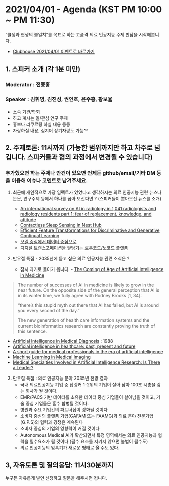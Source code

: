 # 2021/04/01 - Agenda (KST PM 10:00 ~ PM 11:30)

“클생과 현생의 불일치”를 목표로 하는 고품격 의료 인공지능 주제 만담을 시작해봅니다. 

* [Clubhouse 2021/04/01 이벤트로 바로가기](https://www.joinclubhouse.com/event/xXQAqlEg)

## 1. 스피커 소개 (각 1분 미만)
### Moderator : 전종홍
### Speaker : 김휘영, 김진성, 권인호, 윤주흥, 황보율 
* 소속 기관/학회
* 하고 계시는 일/관심 연구 주제
* 홍보나 리쿠르팅 하실 내용 등등
* 자랑하실 내용, 심지어 장기자랑도 가능^^

## 2. 주제토론: 11시까지 (가능한 범위까지만 하고 차주로 넘깁니다. 스피커들과 협의 과정에서 변경될 수 있습니다)

### 추가했으면 하는 주제나 안건이 있으면 언제든 github/email/기타 DM 등을 이용해 이슈나 코멘트로 남겨주세요. 

1. 최근에 개인적으로 가장 임팩트가 있었다고 생각하시는 의료 인공지능 관련  뉴스나 논문, 연구주제 등에서 하나를 꼽아 보신다면 ? (스피커들이 뽑아오신 뉴스를 소개) 

   * [An international survey on AI in radiology in 1,041 radiologists and radiology residents part 1: fear of replacement, knowledge, and attitude](https://link.springer.com/article/10.1007/s00330-021-07781-5?fbclid=IwAR2Q8fapOHMkXEDce-EW0umd6R5Dm-98-XuzpolB-QxaXqTB_frLnyNkOAA)
   * [Contactless Sleep Sensing in Nest Hub](https://ai.googleblog.com/2021/03/contactless-sleep-sensing-in-nest-hub.html)
   * [Efficient Feature Transformations for Discriminative and Generative Continual Learning](https://arxiv.org/abs/2103.13558v1)
   * [모델 중심에서 데이터 중심으로](https://jiho-ml.com/weekly-nlp-35/)
   * [디지털 트랜스포메이션을 앞당기는 로우코드/노코드 플랫폼](https://brunch.co.kr/@ywkim36/43)

2. 만우절 특집 - 2035년에 듣고 싶은 의료 인공지능 관련 소식은 ? 
   * 잠시 과거로 돌아가 봅니다. - [The Coming of Age of Artificial Intelligence in Medicine](https://www.ncbi.nlm.nih.gov/pmc/articles/PMC2752210/) 
>The number of successes of AI in medicine is likely to grow in the near future. On the opposite side of the general perception that AI is in its winter time, we fully agree with Rodney Brooks [1, 34]:
>
>“there’s this stupid myth out there that AI has failed, but AI is around you every second of the day.”
>
>The new generation of health care information systems and the current bioinformatics research are constantly proving the truth of this sentence.

   * [Artificial Intelligence in Medical Diagnosis](https://www.acpjournals.org/doi/10.7326/0003-4819-108-1-80) : 1988 
   * [Artificial intelligence in healthcare: past, present and future ](https://svn.bmj.com/content/2/4/230) 
   * [A short guide for medical professionals in the era of artificial intelligence](https://www.nature.com/articles/s41746-020-00333-z)
   * [Machine Learning in Medical Imaging](https://www.sciencedirect.com/science/article/abs/pii/S1546144017316733)
   * [Medical Specialties Involved in Artificial Intelligence Research: Is There a Leader?](https://tasmanmedicaljournal.com/2020/02/medical-specialties-involved-in-artificial-intelligence-research-is-there-a-leader/)

3. 만우절 특집 : 의료 인공지능 분야 2035년 전망 결과  
   * 국내 의료인공지능 기업 중 탑랭커 1-2위의 기업이 살아 남아 100조 시총을 갖는 회사가 될 것이다.  
   * EMR/PACS 기반 데이터를 소유한 데이터 중심 기업들이 살아남을 것이고, 기술 중심 기업들은 흡수 합병될 것이다.  
   * 병원과 주요 기업간의 파트너십이 강화될 것이다 
   * 소비자 중심의 플랫폼 기업(GAFAM 또는 FAAMG)과 의료 분야 전문기업 (G.P.S)의 협력과 경쟁은 계속된다
   * 소비자 중심의 기업의 영향력이 커질 것이다 
   * Autonomous Medical AI가 확산되면서 특정 영역에서는 의료 인공지능과 협력을 필수요소가 될 것이다 (필수 요소를 지키지 않으면 불법이 될수도) 
   * 의료 인공지능의 암흑기가 새로운 형태로 올 수도 있다.

## 3, 자유토론 및 질의응답: 11시30분까지

누구든 자유롭게 발언 신청하고 질문을 해주시면 됩니다. 
